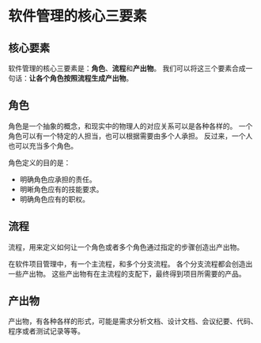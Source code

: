 # 软件管理的核心三要素

## 核心要素

软件管理的核心三要素是：**角色**、**流程**和**产出物**。
我们可以将这三个要素合成一句话：**让各个角色按照流程生成产出物**。

## 角色

角色是一个抽象的概念，和现实中的物理人的对应关系可以是各种各样的。
一个角色可以有一个特定的人担当，也可以根据需要由多个人承担。
反过来，一个人也可以充当多个角色。

角色定义的目的是：

- 明确角色应承担的责任。
- 明晰角色应有的技能要求。
- 明确角色应有的职权。

## 流程

流程，用来定义如何让一个角色或者多个角色通过指定的步骤创造出产出物。

在软件项目管理中，有一个主流程，和多个分支流程。
各个分支流程都会创造出一些产出物。
这些产出物有在主流程的支配下，最终得到项目所需要的产品。

## 产出物

产出物，有各种各样的形式，可能是需求分析文档、设计文档、会议纪要、代码、程序或者测试记录等等。
